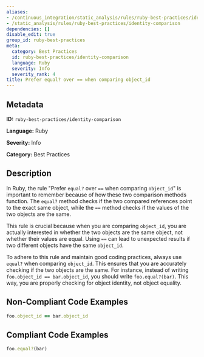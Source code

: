 ```yaml
---
aliases:
- /continuous_integration/static_analysis/rules/ruby-best-practices/identity-comparison
- /static_analysis/rules/ruby-best-practices/identity-comparison
dependencies: []
disable_edit: true
group_id: ruby-best-practices
meta:
  category: Best Practices
  id: ruby-best-practices/identity-comparison
  language: Ruby
  severity: Info
  severity_rank: 4
title: Prefer equal? over == when comparing object_id
---
```

<!--  SOURCED FROM https://github.com/DataDog/datadog-static-analyzer-rule-docs -->


## Metadata
**ID:** `ruby-best-practices/identity-comparison`

**Language:** Ruby

**Severity:** Info

**Category:** Best Practices

## Description
In Ruby, the rule "Prefer `equal?` over `==` when comparing `object_id`" is important to remember because of how these two comparison methods function. The `equal?` method checks if the two compared references point to the exact same object, while the `==` method checks if the values of the two objects are the same.

This rule is crucial because when you are comparing `object_id`, you are actually interested in whether the two objects are the same object, not whether their values are equal. Using `==` can lead to unexpected results if two different objects have the same `object_id`.

To adhere to this rule and maintain good coding practices, always use `equal?` when comparing `object_id`. This ensures that you are accurately checking if the two objects are the same. For instance, instead of writing `foo.object_id == bar.object_id`, you should write `foo.equal?(bar)`. This way, you are properly checking for object identity, not object equality.

## Non-Compliant Code Examples
```ruby
foo.object_id == bar.object_id
```

## Compliant Code Examples
```ruby
foo.equal?(bar)
```
